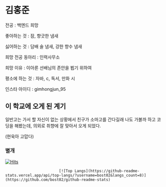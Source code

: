 # 김홍준
전공 : 백엔드 희망

좋아하는 것 : 잠, 향긋한 냄새

싫어하는 것 : 담배 술 냄새, 강한 향수 냄새

희망 전공 동아리 : 인력사무소

희망 이유 : 이아론 선배님의 존안을 뵙기 위하여

평소에 하는 것 : 자바, c, 독서, 만화 시

인스타 아이디 : gimhongjun_95

## 이 학교에 오게 된 계기

일반고는 가서 할 자신이 없는 상황에서 친구가 소마고를 간다길래 나도 가볼까 하고 코딩을 해봤는데, 의외로 취향에 잘 맞아서 오게 되었다.

(현욱아 고맙다)



### 별개
[![Hits](https://hits.seeyoufarm.com/api/count/incr/badge.svg?url=https%3A%2F%2Fgithub.com%2Fbost02%2Fbost02%2Fblob%2Fmain%2FREADME.md&count_bg=%2379C83D&title_bg=%232EF9EB&icon=&icon_color=%23E7E7E7&title=hits&edge_flat=false)](https://hits.seeyoufarm.com)


                            [![Top Langs](https://github-readme-stats.vercel.app/api/top-langs/?username=bost02&langs_count=8)](https://github.com/bost02/github-readme-stats)
